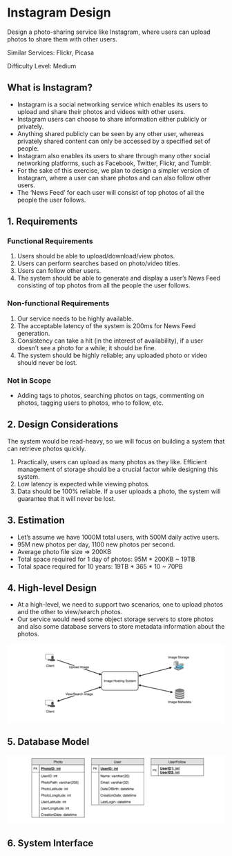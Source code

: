 # Instagram Design

Design a photo-sharing service like Instagram, where users can upload photos to share them with other users.

Similar Services: Flickr, Picasa

Difficulty Level: Medium

## What is Instagram?

  * Instagram is a social networking service which enables its users to upload and share their photos and videos with other users.
  * Instagram users can choose to share information either publicly or privately.
  * Anything shared publicly can be seen by any other user, whereas privately shared content can only be accessed by a specified set of people.
  * Instagram also enables its users to share through many other social networking platforms, such as Facebook, Twitter, Flickr, and Tumblr.
  * For the sake of this exercise, we plan to design a simpler version of Instagram, where a user can share photos and can also follow other users.
  * The ‘News Feed’ for each user will consist of top photos of all the people the user follows.

## 1. Requirements

### Functional Requirements
 1. Users should be able to upload/download/view photos.
 2. Users can perform searches based on photo/video titles.
 3. Users can follow other users.
 4. The system should be able to generate and display a user’s News Feed consisting of top photos from all the people the user follows.

### Non-functional Requirements
 1. Our service needs to be highly available.
 2. The acceptable latency of the system is 200ms for News Feed generation.
 3. Consistency can take a hit (in the interest of availability), if a user doesn’t see a photo for a while; it should be fine.
 4. The system should be highly reliable; any uploaded photo or video should never be lost.

### Not in Scope
 * Adding tags to photos, searching photos on tags, commenting on photos, tagging users to photos, who to follow, etc.


## 2. Design Considerations

The system would be read-heavy, so we will focus on building a system that can retrieve photos quickly.

1. Practically, users can upload as many photos as they like. Efficient management of storage should be a crucial factor while designing this system.
2. Low latency is expected while viewing photos.
3. Data should be 100% reliable. If a user uploads a photo, the system will guarantee that it will never be lost.

## 3. Estimation

 * Let’s assume we have 1000M total users, with 500M daily active users.
 * 95M new photos per day, 1100 new photos per second.
 * Average photo file size => 200KB
 * Total space required for 1 day of photos: 95M * 200KB ~ 19TB
 * Total space required for 10 years: 19TB * 365 * 10 ~ 70PB

## 4. High-level Design

 * At a high-level, we need to support two scenarios, one to upload photos and the other to view/search photos.
 * Our service would need some object storage servers to store photos and also some database servers to store metadata information about the photos.

![](https://github.com/shamy1st/system-design-instagram/blob/main/instagram-hld.png)

## 5. Database Model

![](https://github.com/shamy1st/system-design-instagram/blob/main/instagram-database-model.png)


## 6. System Interface







